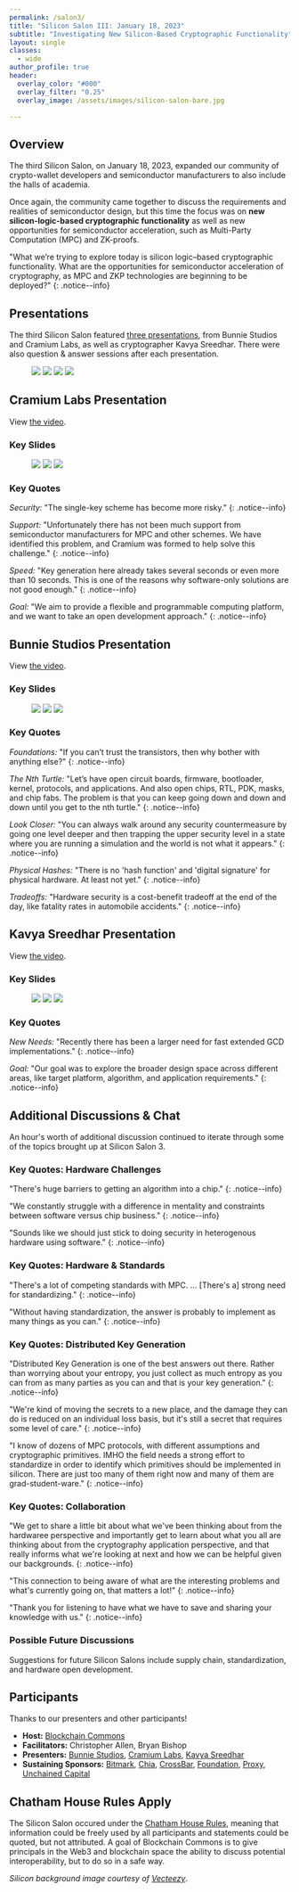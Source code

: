 ```yaml
---
permalink: /salon3/
title: "Silicon Salon III: January 18, 2023"
subtitle: "Investigating New Silicon-Based Cryptographic Functionality"
layout: single
classes:
  - wide
author_profile: true
header:
  overlay_color: "#000"
  overlay_filter: "0.25"
  overlay_image: /assets/images/silicon-salon-bare.jpg

---
```


## Overview

The third Silicon Salon, on January 18, 2023, expanded our community
of crypto-wallet developers and semiconductor manufacturers to also
include the halls of academia.

Once again, the community came together to discuss the requirements
and realities of semiconductor design, but this time the focus was on
**new silicon-logic-based cryptographic functionality** as well as new
opportunities for semiconductor acceleration, such as Multi-Party
Computation (MPC) and ZK-proofs.

"What we’re trying to explore today is silicon logic–based
cryptographic functionality. What are the opportunities for
semiconductor acceleration of cryptography, as MPC and ZKP
technologies are beginning to be deployed?"
{: .notice--info}

## Presentations

The third Silicon Salon featured [three
presentations](/salon3/presentations), from Bunnie Studios and Cramium
Labs, as well as cryptographer Kavya Sreedhar. There were also
question & answer sessions after each presentation.

<figure class="third">
	<a href="https://www.siliconsalon.info/salon3/presentations/"><img src="/assets/silicon-salon-3/presentations/silicon-salon-presentation.jpg"></a>
	<a href="https://www.siliconsalon.info/salon3/presentations/"><img src="/assets/silicon-salon-3/presentations/bunnie-studios-presentation.jpg"></a>
	<a href="https://www.siliconsalon.info/salon3/presentations/"><img src="/assets/silicon-salon-3/presentations/cramium-presentation.jpg"></a>
	<a href="https://www.siliconsalon.info/salon3/presentations/"><img src="/assets/silicon-salon-3/presentations/sreedhar-presentation.jpg"></a>
</figure>

## Cramium Labs Presentation 

View [the video](https://www.youtube.com/watch?v=r4PxckECvpo).

### Key Slides

<figure class="third">
	<a href="https://www.siliconsalon.info/salon3/presentations/"><img src="/assets/silicon-salon-3/presentations/cramium-presentation-1.jpg"></a>
	<a href="https://www.siliconsalon.info/salon3/presentations/"><img src="/assets/silicon-salon-3/presentations/cramium-presentation-2.jpg"></a>
	<a href="https://www.siliconsalon.info/salon3/presentations/"><img src="/assets/silicon-salon-3/presentations/cramium-presentation-3.jpg"></a>
</figure>

### Key Quotes

_Security:_ "The single-key scheme has become more risky."
{: .notice--info}

_Support:_ "Unfortunately there has not been much support from semiconductor
manufacturers for MPC and other schemes. We have identified this
problem, and Cramium was formed to help solve this challenge."
{: .notice--info}

_Speed:_ "Key generation here already takes several seconds or even
more than 10 seconds. This is one of the reasons why software-only
solutions are not good enough."
{: .notice--info}

_Goal:_
"We aim to provide a flexible and programmable computing platform, and
we want to take an open development approach."
{: .notice--info}

## Bunnie Studios Presentation

View [the video](https://www.youtube.com/watch?v=JMOWU6pFflw).

### Key Slides

<figure class="third">
	<a href="https://www.siliconsalon.info/salon3/presentations/"><img src="/assets/silicon-salon-3/presentations/bunnie-studios-presentation-1.jpg"></a>
	<a href="https://www.siliconsalon.info/salon3/presentations/"><img src="/assets/silicon-salon-3/presentations/bunnie-studios-presentation-2.jpg"></a>
	<a href="https://www.siliconsalon.info/salon3/presentations/"><img src="/assets/silicon-salon-3/presentations/bunnie-studios-presentation-3.jpg"></a>
</figure>

### Key Quotes

_Foundations:_
"If you can’t trust the transistors, then why bother with anything else?"
{: .notice--info}

_The Nth Turtle:_
"Let’s have open circuit boards, firmware, bootloader, kernel,
protocols, and applications. And also open chips, RTL, PDK, masks, and
chip fabs. The problem is that you can keep going down and down and
down until you get to the nth turtle."
{: .notice--info}

_Look Closer:_
"You can always walk around any security countermeasure by going one
level deeper and then trapping the upper security level in a state
where you are running a simulation and the world is not what it
appears."
{: .notice--info}

_Physical Hashes:_
"There is no 'hash function' and 'digital signature' for physical
hardware. At least not yet."
{: .notice--info}

_Tradeoffs:_
"Hardware security is a cost-benefit tradeoff at the end of the day,
like fatality rates in automobile accidents."
{: .notice--info}

##  Kavya Sreedhar Presentation

View [the video](https://www.youtube.com/watch?v=liMA-8zmu1E).

### Key Slides

<figure class="third">
	<a href="https://www.siliconsalon.info/salon3/presentations/"><img src="/assets/silicon-salon-3/presentations/sreedhar-presentation-1.jpg"></a>
	<a href="https://www.siliconsalon.info/salon3/presentations/"><img src="/assets/silicon-salon-3/presentations/sreedhar-presentation-2.jpg"></a>
	<a href="https://www.siliconsalon.info/salon3/presentations/"><img src="/assets/silicon-salon-3/presentations/sreedhar-presentation-3.jpg"></a>
</figure>

### Key Quotes

_New Needs:_
"Recently there has been a larger need for fast extended GCD
implementations."
{: .notice--info}

_Goal:_
"Our goal was to explore the broader design space across different
areas, like target platform, algorithm, and application requirements."
{: .notice--info}

## Additional Discussions & Chat

An hour's worth of additional discussion continued to iterate
through some of the topics brought up at Silicon Salon 3.

### Key Quotes: Hardware Challenges

"There's huge barriers to getting an algorithm into a chip."
{: .notice--info}

"We constantly struggle with a difference in mentality and constraints between software versus chip business."
{: .notice--info}

"Sounds like we should just stick to doing security in heterogenous hardware using software."
{: .notice--info}

### Key Quotes: Hardware & Standards

"There's a lot of competing standards with MPC. ... [There's a] strong need for standardizing."
{: .notice--info}

"Without having standardization, the answer is probably to implement as many things as you can."
{: .notice--info}

### Key Quotes: Distributed Key Generation

"Distributed Key Generation is one of the best answers out there. Rather than worrying about your entropy, you just collect as much entropy as you can from as many parties as you can and that is your key generation."
{: .notice--info}

"We're kind of moving the secrets to a new place, and the damage they can do is reduced on an individual loss basis, but it's still a secret that requires some level of care."
{: .notice--info}

"I know of dozens of MPC protocols, with different assumptions and cryptographic primitives. IMHO the field needs a strong effort to standardize in order to identify which primitives should be implemented in silicon. There are just too many of them right now and many of them are grad-student-ware."
{: .notice--info}

### Key Quotes: Collaboration

"We get to share a little bit about what we've been thinking about from the hardwaree perspective and importantly get to learn about what you all are thinking about from the cryptography application perspective, and that really informs what we're looking at next and how we can be helpful given our backgrounds.
{: .notice--info}

"This connection to being aware of what are the interesting problems and what's currently going on, that matters a lot!"
{: .notice--info}

"Thank you for listening to have what we have to save and sharing your knowledge with us."
{: .notice--info}

### Possible Future Discussions

Suggestions for future Silicon Salons include supply chain, standardization, and hardware open development.

## Participants

Thanks to our presenters and other participants!

* **Host:** [Blockchain Commons](https://www.blockchaincommons.com/)
* **Facilitators:** Christopher Allen, Bryan Bishop
* **Presenters:** [Bunnie Studios](https://www.bunniestudios.com/), [Cramium Labs](https://www.cramiumlabs.com/), [Kavya Sreedhar](https://profiles.stanford.edu/kavya-sreedhar)
* **Sustaining Sponsors:** [Bitmark](https://bitmark.com/), [Chia](https://www.chia.net/), [CrossBar](https://www.crossbar-inc.com/), [Foundation](https://foundationdevices.com/), [Proxy](https://www.proxy.com/), [Unchained Capital](https://unchained.com/)

## Chatham House Rules Apply

The Silicon Salon occured under the [Chatham House
Rules](https://www.chathamhouse.org/about-us/chatham-house-rule),
meaning that information could be freely used by all participants and
statements could be quoted, but not attributed. A goal of Blockchain
Commons is to give principals in the Web3 and blockchain space the
ability to discuss potential interoperability, but to do so in a safe
way.

_Silicon background image courtesy of
[Vecteezy](https://www.vecteezy.com/vector-art/344822-printed-circuit-board-vector-illustration)_.
